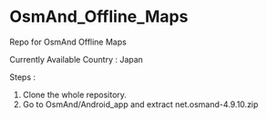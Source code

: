 # OsmAnd_Offline_Maps

Repo for OsmAnd Offline Maps

Currently Available Country : Japan

Steps :
1. Clone the whole repository.
2. Go to OsmAnd/Android_app and extract net.osmand-4.9.10.zip
